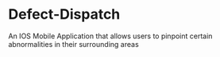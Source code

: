 # Defect-Dispatch
An IOS Mobile Application that allows users to pinpoint certain abnormalities in their surrounding areas
